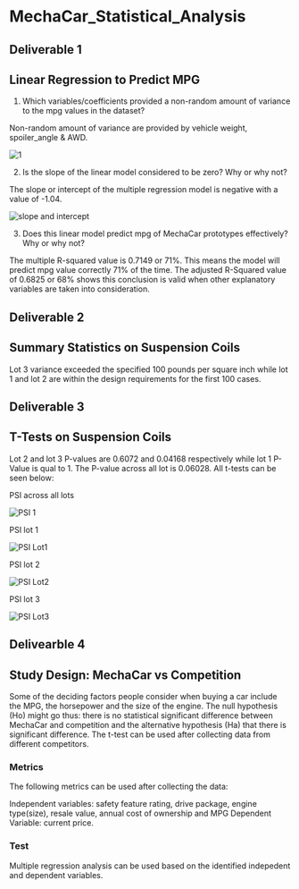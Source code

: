 # MechaCar_Statistical_Analysis

## Deliverable 1

## Linear Regression to Predict MPG

1. Which variables/coefficients provided a non-random amount of variance to the mpg values in the dataset?

Non-random amount of variance are provided by vehicle weight, spoiler_angle & AWD.

![1](https://user-images.githubusercontent.com/91093413/149689090-e48ba0ad-cca9-4ae7-9856-53acd7243d12.png)


2. Is the slope of the linear model considered to be zero? Why or why not?

The slope or intercept of the multiple regression model is negative with a value of -1.04.

![slope and intercept](https://user-images.githubusercontent.com/91093413/149689112-971d06d6-1588-4246-b3c6-a0e07bcee898.png)


3. Does this linear model predict mpg of MechaCar prototypes effectively? Why or why not?

The multiple R-squared value is 0.7149 or 71%. This means the model will predict mpg value correctly 71% of the time. The adjusted R-Squared value of 0.6825 or 68% shows this conclusion is valid when other explanatory variables are taken into consideration.

## Deliverable 2

## Summary Statistics on Suspension Coils

Lot 3 variance exceeded the specified 100 pounds per square inch while lot 1 and lot 2 are within the design requirements for the first 100 cases.


## Deliverable 3

## T-Tests on Suspension Coils

Lot 2 and lot 3 P-values are 0.6072 and 0.04168 respectively while lot 1 P-Value is qual to 1. The P-value across all lot is 0.06028. All t-tests can be seen below:

PSI across all lots

![PSI 1](https://user-images.githubusercontent.com/91093413/149686889-ed219da0-b927-4765-8dc9-e33f8f3c0fe5.png)


PSI lot 1

![PSI Lot1](https://user-images.githubusercontent.com/91093413/149686920-8c437a15-00a8-4604-a07b-350c01d82f3a.png)


PSI lot 2

![PSI Lot2](https://user-images.githubusercontent.com/91093413/149686976-28a9a1f2-39f7-4729-a1f9-c64feb66bc8a.png)


PSI lot 3

![PSI Lot3](https://user-images.githubusercontent.com/91093413/149686999-9f4fbb23-1e39-486c-9319-4148ee2144a9.png)


## Delivearble 4

## Study Design: MechaCar vs Competition

Some of the deciding factors people consider when buying a car include the MPG, the horsepower and the size of the engine. The null hypothesis (Ho) might go thus: there is no statistical significant difference between MechaCar and competition and the alternative hypothesis (Ha) that there is significant difference. The t-test can be used after collecting data from different competitors.

### Metrics

The following metrics can be used after collecting the data:

Independent variables: safety feature rating, drive package, engine type(size), resale value, annual cost of ownership and MPG
Dependent Variable: current price.

### Test

Multiple regression analysis can be used based on the identified indepedent and dependent variables.


